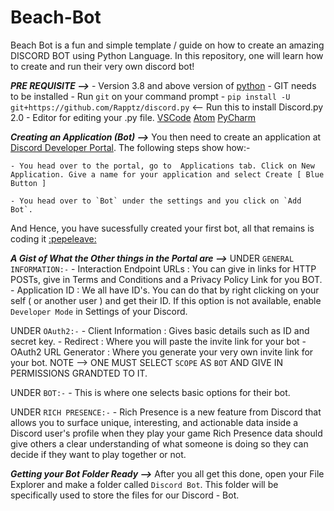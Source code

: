# Beach-Bot

Beach Bot is a fun and simple template / guide on how to create an amazing DISCORD BOT using Python Language. In this repository, one will learn how to create and run their very own discord bot! 

***PRE REQUISITE -->***
    -  Version 3.8 and above version of [python](https://www.python.org/downloads/release/python-380/)
    -  GIT needs to be installed
    -  Run `git` on your command prompt
    -  `pip install -U git+https://github.com/Rapptz/discord.py` <-- Run this to install Discord.py 2.0
    -  Editor for editing your .py file. [VSCode](https://code.visualstudio.com/download) [Atom](https://atom.io/) [PyCharm](https://www.jetbrains.com/pycharm/download/#section=windows)

***Creating an Application (Bot) -->***
You then need to create an application at [Discord Developer Portal](https://discord.com/developers/applications). The following steps show how:- 
    
    - You head over to the portal, go to  Applications tab. Click on New Application. Give a name for your application and select Create [ Blue Button ]
    
    - You head over to `Bot` under the settings and you click on `Add Bot`. 
And Hence, you have sucessfully created your first bot, all that remains is coding it [:pepeleave:](https://cdn.discordapp.com/emojis/886950503374815312.gif?v=1)

***A Gist of What the Other things in the Portal are -->***
  UNDER `GENERAL INFORMATION:-`
    - Interaction Endpoint URLs : You can give in links for HTTP POSTs, give in Terms and Conditions and a Privacy Policy Link for you BOT.
    - Application ID : We all have ID's. You can do that by right clicking on your self ( or another user ) and get their ID. If this option is not available, enable `Developer Mode` in Settings of your Discord.

  UNDER `OAuth2:-`
    - Client Information : Gives basic details such as ID and secret key.
    - Redirect : Where you will paste the invite link for your bot
    - OAuth2 URL Generator : Where you generate your very own invite link for your bot. NOTE --> ONE MUST SELECT `SCOPE` AS `BOT` AND GIVE IN PERMISSIONS GRANDTED TO IT.
  
  UNDER `BOT:-`
    - This is where one selects basic options for their bot.
    
  UNDER `RICH PRESENCE:-`
    - Rich Presence is a new feature from Discord that allows you to surface unique, interesting, and actionable data inside a Discord user's profile when they play your game Rich Presence data should give others a clear understanding of what someone is doing so they can decide if they want to play together or not.
    
***Getting your Bot Folder Ready -->***
After you all get this done, open your File Explorer and make a folder called `Discord Bot`. This folder will be specifically used to store the files for our Discord - Bot.
